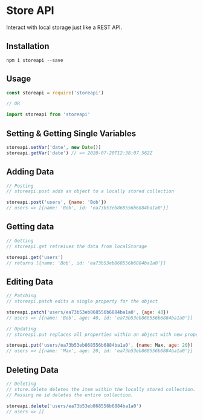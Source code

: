 # Store API

Interact with local storage just like a REST API.

## Installation

`npm i storeapi --save`

## Usage

```javascript
const storeapi = require('storeapi')

// OR

import storeapi from 'storeapi'
```

## Setting & Getting Single Variables

```javascript
storeapi.setVar('date', new Date())
storeapi.getVar('date') // => 2020-07-20T12:38:07.562Z
```

## Adding Data

```javascript
// Posting
// storeapi.post adds an object to a locally stored collection

storeapi.post('users', {name: 'Bob'})
// users => [{name: 'Bob', id: 'ea73b53eb868556b6884ba1a0'}]
```

## Getting data

```javascript
// Getting
// storeapi.get retreives the data from localStorage

storeapi.get('users')
// returns [{name: 'Bob', id: 'ea73b53eb868556b6884ba1a0'}]
```

## Editing Data
```javascript
// Patching
// storeapi.patch edits a single property for the object 

storeapi.patch('users/ea73b53eb868556b6884ba1a0', {age: 40})
// users => [{name: 'Bob', age: 40, id: 'ea73b53eb868556b6884ba1a0'}]

// Updating
// storeapi.put replaces all properties within an object with new properties

storeapi.put('users/ea73b53eb868556b6884ba1a0', {name: Max, age: 20})
// users => [{name: 'Max', age: 20, id: 'ea73b53eb868556b6884ba1a0'}]
```


## Deleting Data
```javascript
// Deleting
// store.delete deletes the item within the locally stored collection.
// Passing no id deletes the entire collection.

storeapi.delete('users/ea73b53eb868556b6884ba1a0')
// users => []

```